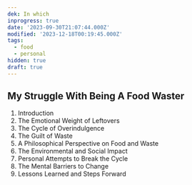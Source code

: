 ```yaml
---
dek: In which
inprogress: true
date: '2023-09-30T21:07:44.000Z'
modified: '2023-12-18T00:19:45.000Z'
tags:
  - food
  - personal
hidden: true
draft: true
---
```

## My Struggle With Being A Food Waster

1. Introduction
2. The Emotional Weight of Leftovers
3. The Cycle of Overindulgence
4. The Guilt of Waste
5. A Philosophical Perspective on Food and Waste
6. The Environmental and Social Impact
7. Personal Attempts to Break the Cycle
8. The Mental Barriers to Change
9. Lessons Learned and Steps Forward
